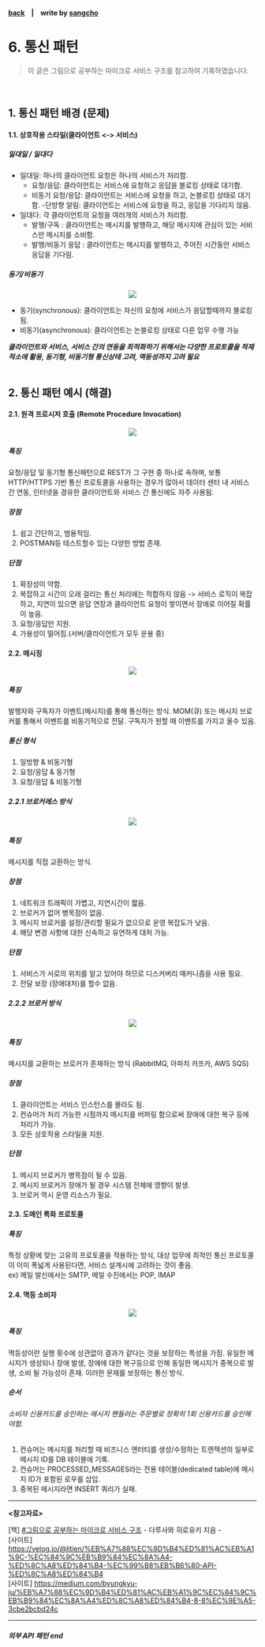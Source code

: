 #### [back](../../README.md) &nbsp;&nbsp; | &nbsp;&nbsp; write by [sangcho][sangcho]

# 6. 통신 패턴

> 이 글은 그림으로 공부하는 마이크로 서비스 구조를 참고하여 기록하였습니다.

<br>

## 1. 통신 패턴 배경 (문제)

#### 1.1. 상호작용 스타일(클라이언트 <-> 서비스)

##### 일대일 / 일대다

- 일대일: 하나의 클라이언트 요청은 하나의 서비스가 처리함.
    - 요청/응답: 클라이언트는 서비스에 요청하고 응답을 블로킹 상태로 대기함.
    - 비동기 요청/응답: 클라이언트는 서비스에 요청을 하고, 논블로킹 상태로 대기함.
    -단방향 알림: 클라이언트는 서비스에 요청을 하고, 응답을 기다리지 않음.
- 일대다: 각 클라이언트의 요청을 여러개의 서비스가 처리함.
    - 발행/구독 : 클라이언트는 메시지를 발행하고, 해당 메시지에 관심이 있는 서비스만 메시지를 소비함.
    - 발행/비동기 응답 : 클라이언트는 메시지를 발행하고, 주어진 시간동안 서비스 응답을 기다림.

##### 동기/비동기

<p align="center" style="width: 500px; margin: 0 auto">
    <img src="../../images/04.마이크로서비스패턴/connect1.png">
</p>

- 동기(synchronous): 클라이언트는 자신의 요청에 서비스가 응답할때까지 블로킹 됨. 
- 비동기(asynchronous): 클라이언트는 논블로킹 상태로 다른 업무 수행 가능

***클라이언트와 서비스, 서비스 간의 연동을 최적화하기 위해서는 다양한 프로토콜을 적재적소에 활용, 동기형, 비동기형 통신상태 고려, 멱등성까지 고려 필요***  
<br/>

## 2. 통신 패턴 예시 (해결)

#### 2.1. 원격 프로시저 호출 (Remote Procedure Invocation)

<p align="center" style="width: 500px; margin: 0 auto">
    <img src="../../images/04.마이크로서비스패턴/connect2.jpeg">
</p>

##### 특징
요청/응답 및 동기형 통신패턴으로 REST가 그 구현 중 하나로 속하며, 보통 HTTP/HTTPS 기반 통신 프로토콜을 사용하는 경우가 많아서 데이터 센터 내 서비스 간 연동, 인터넷을 경유한 클러이언트와 서비스 간 통신에도 자주 사용됨.

##### 장점
1. 쉽고 간단하고, 범용적임.
2. POSTMAN등 테스트할수 있는 다양한 방법 존재.

##### 단점
1. 확장성이 약함.
2. 복잡하고 시간이 오래 걸리는 통신 처리에는 적합하지 않음 -> 서비스 로직이 복잡하고, 지연이 있으면 응답 연장과 클라이언트 요청이 쌓이면서 장애로 이어질 확률이 높음.
3. 요청/응답만 지원.
4. 가용성이 떨어짐.(서버/클라이언트가 모두 운용 중)

#### 2.2. 메시징

<p align="center" style="width: 500px; margin: 0 auto">
    <img src="../../images/04.마이크로서비스패턴/connect3.png">
</p>

##### 특징
발행자와 구독자가 이벤트(메시지)를 통해 통신하는 방식. MOM(큐) 또는 메시지 브로커를 통해서 이벤트를 비동기적으로 전달. 구독자가 원할 때 이벤트를 가지고 올수 있음.

##### 통신 형식

1. 일방향 & 비동기형
2. 요청/응답 & 동기형
3. 요청/응답 & 비동기형

##### 2.2.1 브로커레스 방식

<p align="center" style="width: 300px; margin: 0 auto">
    <img src="../../images/04.마이크로서비스패턴/connect4.png">
</p>

##### 특징
메시지를 직접 교환하는 방식.

##### 장점
1. 네트워크 트래픽이 가볍고, 지연시간이 짧음.
2. 브로커가 없어 병목점이 없음.
3. 메시지 브로커를 설정/관리할 필요가 없으므로 운영 복잡도가 낮음.
4. 해당 변경 사항에 대한 신속하고 유연하게 대처 가능.


##### 단점
1. 서비스가 서로의 위치를 알고 있어야 하므로 디스커버리 매커니즘을 사용 필요.
2. 전달 보장 (장애대처)를 할수 없음.

##### 2.2.2 브로커 방식

<p align="center" style="width: 300px; margin: 0 auto">
    <img src="../../images/04.마이크로서비스패턴/connect5.png">
</p>

##### 특징
메시지를 교환하는 브로커가 존재하는 방식 (RabbitMQ, 아파치 카프카, AWS SQS) 

##### 장점
1. 클라이언트는 서비스 인스턴스를 몰라도 됨.
2. 컨슈머가 처리 가능한 시점까지 메시지를 버퍼링 함으로써 장애에 대한 복구 등에 처리가 가능.
3. 모든 상호작용 스타일을 지원.

##### 단점
1. 메시지 브로커가 병목점이 될 수 있음.
2. 메시지 브로커가 장애가 될 경우 시스템 전체에 영향이 발생.
3. 브로커 역시 운영 리소스가 필요.

#### 2.3. 도메인 특화 프로토콜

##### 특징
특정 상황에 맞는 고유의 프로토콜을 적용하는 방식, 대상 업무에 최적인 통신 프로토콜이 이미 폭넓게 사용된다면, 서비스 설계시에 고려하는 것이 좋음.  
ex) 메일 발신에서는 SMTP, 메일 수진에서는 POP, IMAP

#### 2.4. 멱등 소비자

<p align="center" style="width: 500px; margin: 0 auto">
    <img src="../../images/04.마이크로서비스패턴/connect6.jpeg">
</p>

##### 특징
멱등성이란 실행 횟수에 상관없이 결과가 같다는 것을 보장하는 특성을 가짐. 유일한 메시지가 생성되나 장애 발생, 장애에 대한 복구등으로 인해 동일한 메시지가 중복으로 발생, 소비 될 가능성이 존재. 이러한 문제를 보장하는 통신 방식.

##### 순서
###### 소비자 신용카드를 승인하는 메시지 핸들러는 주문별로 정확히 1회 신용카드를 승인해야함.

1. 컨슈머는 메시지를 처리할 때 비즈니스 엔터티를 생성/수정하는 트랜잭션의 일부로 메시지 ID를 DB 테이블에 기록.
2. 컨슈머는 PROCESSED_MESSAGES라는 전용 테이블(dedicated table)에 메시지 ID가 포함된 로우를 삽입.
3. 중복된 메시지라면 INSERT 쿼리가 실패.

---

<strong><참고자료></strong>

[책] [#그림으로 공부하는 마이크로 서비스 구조][그림으로공부하는마이크로서비스구조] - 다루사와 히로유키 지음 -  
[사이트] <https://velog.io/@litien/%EB%A7%88%EC%9D%B4%ED%81%AC%EB%A1%9C-%EC%84%9C%EB%B9%84%EC%8A%A4-%ED%8C%A8%ED%84%B4-%EC%99%B8%EB%B6%80-API-%ED%8C%A8%ED%84%B4>  
[사이트] <https://medium.com/byungkyu-ju/%EB%A7%88%EC%9D%B4%ED%81%AC%EB%A1%9C%EC%84%9C%EB%B9%84%EC%8A%A4%ED%8C%A8%ED%84%B4-8-8%EC%9E%A5-3cbe2bcbd24c>  

---

##### 외부 API 패턴 end

[그림으로공부하는마이크로서비스구조]: http://www.yes24.com/Product/Goods/111090165?pid=123487&cosemkid=go16600967225125417&gclid=CjwKCAiAmuKbBhA2EiwAxQnt7wiLm4muh4dSpMTm6uRoMe1c8NRvwC6LLp_gwg6L5Mo9trXbgCwm7BoCbqoQAvD_BwE
[sangcho]: https://github.com/SangchoKim
[taeHyen]: https://github.com/rlaxogus0517
[sangkyeng]: https://github.com/sksk713
